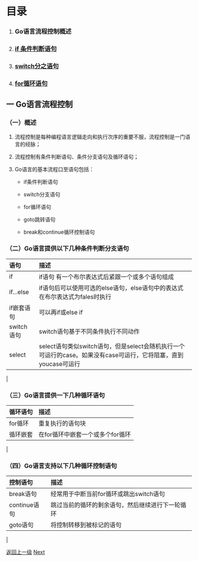 # 目录

1. ### Go语言流程控制概述

2. ### [if 条件判断语句](./golangController/golang-controller-if.md)

3. ### [switch分之语句](./golangController/golang-controller-switch.md)

4. ### [for循环语句](./golangController/golang-controller-for.md)

## 一  Go语言流程控制

### （一）概述

1. 流程控制是每种编程语言逻辑走向和执行次序的重要不服，流程控制是一门语言的经脉；

2. 流程控制有条件判断语句、条件分支语句及循环语句；

3. Go语言的基本流程口至语句包括：

    * if条件判断语句

    * switch分支语句

    * for循环语句

    * goto跳转语句

    * break和continue循环控制语句

### （二）Go语言提供以下几种条件判断分支语句

| 语句 | 描述 |
| :---| :---|
| if | if语句 有一个布尔表达式后紧跟一个或多个语句组成 |
| if...else | if语句后可以使用可选的else语句，else语句中的表达式在布尔表达式为fales时执行 |
| if嵌套语句 | 可以再if或else if |
| switch语句 | switch语句基于不同条件执行不同动作 |
| select | select语句类似switch语句，但是select会随机执行一个可运行的case。如果没有case可运行，它将阻塞，直到youcase可运行 |
|

### （三）Go语言提供一下几种循环语句

| 循环语句 | 描述 |
| :---| :---|
| for循环 | 重复执行的语句块 |
| 循环嵌套 | 在for循环中嵌套一个或多个for循环 |
|

### （四）Go语言支持以下几种循环控制语句

| 控制语句 | 描述 |
|:---| :---|
| break语句 | 经常用于中断当前for循环或跳出switch语句 |
| continue语句 | 跳过当前的循环的剩余语句，然后继续进行下一轮循环 |
| goto语句 | 将控制转移到被标记的语句 |
|



[返回上一级](./golang-basic-knowledge.md)          [Next](./golangController/golang-controller-if.md)